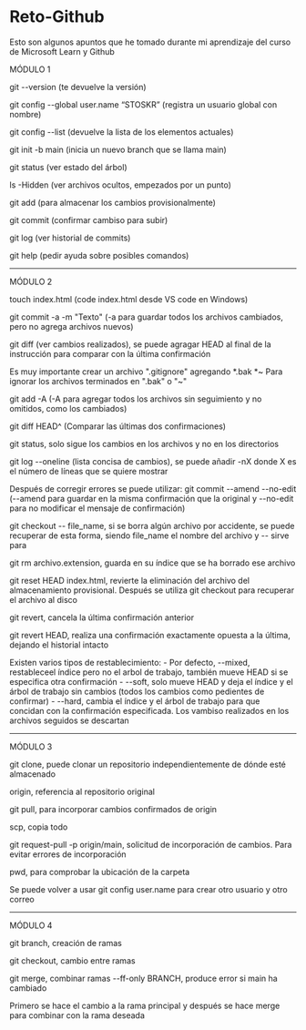 # Reto-Github
Esto son algunos apuntos que he tomado durante mi aprendizaje del curso de Microsoft Learn y Github

MÓDULO 1

git --version (te devuelve la versión)

git config --global user.name “STOSKR” (registra un usuario global con nombre)

git config --list (devuelve la lista de los elementos actuales)

git init -b main (inicia un nuevo branch que se llama main)

git status (ver estado del árbol)

ls -Hidden (ver archivos ocultos, empezados por un punto)

git add (para almacenar los cambios provisionalmente)

git commit (confirmar cambiso para subir)

git log (ver historial de commits)

git help (pedir ayuda sobre posibles comandos)

---------------------------------------------

MÓDULO 2

touch index.html 
(code index.html desde VS code en Windows)

git commit -a -m "Texto" (-a para guardar todos los archivos cambiados, pero no agrega archivos nuevos)

git diff (ver cambios realizados), se puede agragar HEAD al final de la instrucción para comparar con la última confirmación

Es muy importante crear un archivo ".gitignore" agregando
    *.bak
    *~
Para ignorar los archivos terminados en ".bak" o "~"

git add -A (-A para agregar todos los archivos sin seguimiento y no omitidos, como los cambiados)

git diff HEAD^ (Comparar las últimas dos confirmaciones)

git status, solo sigue los cambios en los archivos y no en los directorios

git log --oneline (lista concisa de cambios), se puede añadir -nX donde X es el número de líneas que se quiere mostrar

Después de corregir errores se puede utilizar:
git commit --amend --no-edit (--amend para guardar en la misma confirmación que la original y --no-edit para no modificar el mensaje de confirmación)

git checkout -- file_name, si se borra algún archivo por accidente, se puede recuperar de esta forma, siendo file_name el nombre del archivo y -- sirve para 

git rm archivo.extension, guarda en su índice que se ha borrado ese archivo

git reset HEAD index.html, revierte la eliminación del archivo del almacenamiento provisional. Después se utiliza git checkout para recuperar el archivo al disco

git revert, cancela la última confirmación anterior

git revert HEAD, realiza una confirmación exactamente opuesta a la última, dejando el historial intacto

Existen varios tipos de restablecimiento:
    - Por defecto, --mixed, restableceel índice pero no el arbol de trabajo, también mueve HEAD si se especifica otra confirmación
    - --soft, solo mueve HEAD y deja el índice y el 
    árbol de trabajo sin cambios (todos los cambios como pedientes de confirmar)
    - --hard, cambia el índice y el árbol de trabajo para que concidan con la confirmación especificada. Los vambiso realizados en los archivos seguidos se descartan

----------------------------------------------

MÓDULO 3

git clone, puede clonar un repositorio independientemente de dónde esté almacenado

origin, referencia al repositorio original

git pull, para incorporar cambios confirmados de origin

scp, copia todo

git request-pull -p origin/main, solicitud de incorporación de cambios. Para evitar errores de incorporación

pwd, para comprobar la ubicación de la carpeta

Se puede volver a usar git config user.name para crear otro usuario y otro correo

----------------------------------------------

MÓDULO 4

git branch, creación de ramas

git checkout, cambio entre ramas

git merge, combinar ramas
    --ff-only BRANCH, produce error si main ha cambiado 
    
Primero se hace el cambio a la rama principal y después se hace merge para combinar con la rama deseada



